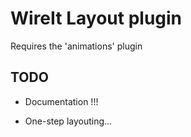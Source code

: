 # WireIt Layout plugin

Requires the 'animations' plugin

## TODO

 - Documentation !!!

 - One-step layouting...